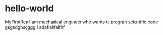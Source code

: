 # hello-world
MyFirstRep
I am mechanical engineer who wants to progran scientific code
gsgsdghsgggg
I adaflahfalfhf  
